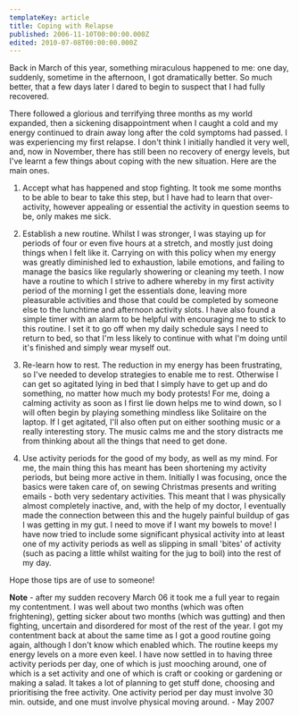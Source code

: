 ```yaml
---
templateKey: article
title: Coping with Relapse
published: 2006-11-10T00:00:00.000Z
edited: 2010-07-08T00:00:00.000Z
---
```

Back in March of this year, something miraculous happened to me: one day, suddenly, sometime in the afternoon, I got dramatically better. So much better, that a few days later I dared to begin to suspect that I had fully recovered.

There followed a glorious and terrifying three months as my world expanded, then a sickening disappointment when I caught a cold and my energy continued to drain away long after the cold symptoms had passed. I was experiencing my first relapse. I don't think I initially handled it very well, and, now in November, there has still been no recovery of energy levels, but I've learnt a few things about coping with the new situation. Here are the main ones.

1. Accept what has happened and stop fighting. It took me some months to be able to bear to take this step, but I have had to learn that over-activity, however appealing or essential the activity in question seems to be, only makes me sick.

2. Establish a new routine. Whilst I was stronger, I was staying up for periods of four or even five hours at a stretch, and mostly just doing things when I felt like it. Carrying on with this policy when my energy was greatly diminished led to exhaustion, labile emotions, and failing to manage the basics like regularly showering or cleaning my teeth. I now have a routine to which I strive to adhere whereby in my first activity period of the morning I get the essentials done, leaving more pleasurable activities and those that could be completed by someone else to the lunchtime and afternoon activity slots. I have also found a simple timer with an alarm to be helpful with encouraging me to stick to this routine. I set it to go off when my daily schedule says I need to return to bed, so that I'm less likely to continue with what I'm doing until it's finished and simply wear myself out.

3. Re-learn how to rest. The reduction in my energy has been frustrating, so I've needed to develop strategies to enable me to rest. Otherwise I can get so agitated lying in bed that I simply have to get up and do something, no matter how much my body protests! For me, doing a calming activity as soon as I first lie down helps me to wind down, so I will often begin by playing something mindless like Solitaire on the laptop. If I get agitated, I'll also often put on either soothing music or a really interesting story. The music calms me and the story distracts me from thinking about all the things that need to get done.

4. Use activity periods for the good of my body, as well as my mind. For me, the main thing this has meant has been shortening my activity periods, but being more active in them. Initially I was focusing, once the basics were taken care of, on sewing Christmas presents and writing emails - both very sedentary activities. This meant that I was physically almost completely inactive, and, with the help of my doctor, I eventually made the connection between this and the hugely painful buildup of gas I was getting in my gut. I need to move if I want my bowels to move! I have now tried to include some significant physical activity into at least one of my activity periods as well as slipping in small 'bites' of activity (such as pacing a little whilst waiting for the jug to boil) into the rest of my day.

Hope those tips are of use to someone!

**Note** - after my sudden recovery March 06 it took me a full year to regain my contentment. I was well about two months (which was often frightening), getting sicker about two months (which was gutting) and then fighting, uncertain and disordered for most of the rest of the year. I got my contentment back at about the same time as I got a good routine going again, although I don't know which enabled which. The routine keeps my energy levels on a more even keel. I have now settled in to having three activity periods per day, one of which is just mooching around, one of which is a set activity and one of which is craft or cooking or gardening or making a salad. It takes a lot of planning to get stuff done, choosing and prioritising the free activity. One activity period per day must involve 30 min. outside, and one must involve physical moving around. - May 2007